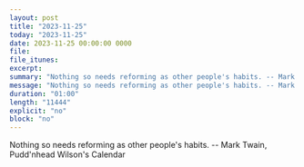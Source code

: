 ```yaml
---
layout: post
title: "2023-11-25"
today: "2023-11-25"
date: 2023-11-25 00:00:00 0000
file:
file_itunes:
excerpt:
summary: "Nothing so needs reforming as other people's habits. -- Mark Twain, Pudd'nhead Wilson's Calendar "
message: "Nothing so needs reforming as other people's habits. -- Mark Twain, Pudd'nhead Wilson's Calendar "
duration: "01:00"
length: "11444"
explicit: "no"
block: "no"
---
```

Nothing so needs reforming as other people's habits. -- Mark Twain, Pudd'nhead Wilson's Calendar 

